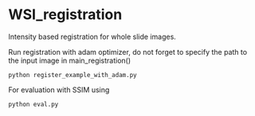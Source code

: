 # WSI_registration
Intensity based registration for whole slide images.

Run registration with adam optimizer, do not forget to specify the path to the input image in main_registration()
~~~
python register_example_with_adam.py
~~~

For evaluation with SSIM using 
~~~
python eval.py
~~~


